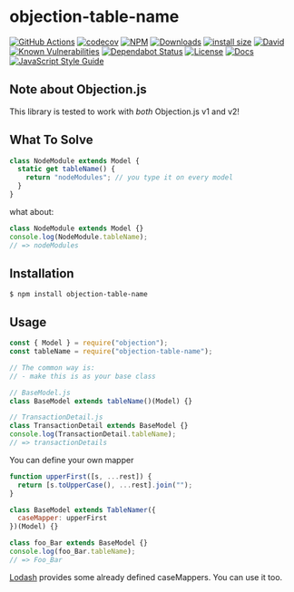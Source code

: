 # objection-table-name

[![GitHub Actions](https://github.com/JaneJeon/objection-table-name/actions)](https://github.com/JaneJeon/objection-table-name/workflows/Build/badge.svg)
[![codecov](https://codecov.io/gh/JaneJeon/objection-table-name/branch/master/graph/badge.svg)](https://codecov.io/gh/JaneJeon/objection-table-name)
[![NPM](https://img.shields.io/npm/v/objection-table-name)](https://www.npmjs.com/package/objection-table-name)
[![Downloads](https://img.shields.io/npm/dt/objection-table-name)](https://www.npmjs.com/package/objection-table-name)
[![install size](https://packagephobia.now.sh/badge?p=objection-table-name)](https://packagephobia.now.sh/result?p=objection-table-name)
[![David](https://img.shields.io/david/JaneJeon/objection-table-name)](https://david-dm.org/JaneJeon/objection-table-name)
[![Known Vulnerabilities](https://snyk.io//test/github/JaneJeon/objection-table-name/badge.svg?targetFile=package.json)](https://snyk.io//test/github/JaneJeon/objection-table-name?targetFile=package.json)
[![Dependabot Status](https://api.dependabot.com/badges/status?host=github&repo=JaneJeon/objection-table-name)](https://dependabot.com)
[![License](https://img.shields.io/npm/l/objection-table-name)](https://github.com/JaneJeon/objection-table-name/blob/master/LICENSE)
[![Docs](https://img.shields.io/badge/docs-github-blue)](https://janejeon.github.io/objection-table-name)
[![JavaScript Style Guide](https://img.shields.io/badge/code_style-standard-brightgreen.svg)](https://standardjs.com)

## Note about Objection.js

This library is tested to work with _both_ Objection.js v1 and v2!

## What To Solve

```js
class NodeModule extends Model {
  static get tableName() {
    return "nodeModules"; // you type it on every model
  }
}
```

what about:

```js
class NodeModule extends Model {}
console.log(NodeModule.tableName);
// => nodeModules
```

## Installation

`$ npm install objection-table-name`

## Usage

```js
const { Model } = require("objection");
const tableName = require("objection-table-name");

// The common way is:
// - make this is as your base class

// BaseModel.js
class BaseModel extends tableName()(Model) {}

// TransactionDetail.js
class TransactionDetail extends BaseModel {}
console.log(TransactionDetail.tableName);
// => transactionDetails
```

You can define your own mapper

```js
function upperFirst([s, ...rest]) {
  return [s.toUpperCase(), ...rest].join("");
}

class BaseModel extends TableNamer({
  caseMapper: upperFirst
})(Model) {}

class foo_Bar extends BaseModel {}
console.log(foo_Bar.tableName);
// => Foo_Bar
```

[Lodash](https://lodash.com/docs/) provides some already defined caseMappers. You can use it too.

